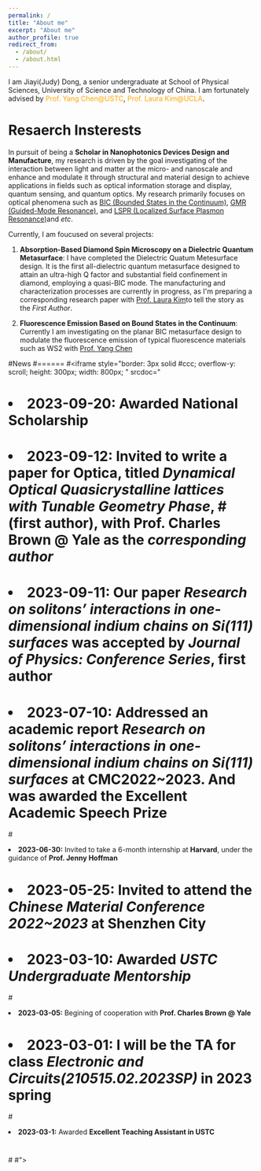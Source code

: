 ```yaml
---
permalink: /
title: "About me"
excerpt: "About me"
author_profile: true
redirect_from: 
  - /about/
  - /about.html
---
```

I am Jiayi(Judy) Dong, a senior undergraduate at <a href="http://en.physics.ustc.edu.cn/mainm.htm" style="text-decoration: none;">School of Physical Sciences</a>, <a href="https://en.ustc.edu.cn/" style="text-decoration: none;">University of Science and Technology of China</a>.
I am fortunately advised by <a href="https://faculty.ustc.edu.cn/chenyang/en/index.htm" style="text-decoration: none; color: orange;">Prof. Yang Chen@USTC</a>, <a href="https://samueli.ucla.edu/people/laura-kim/" style="text-decoration: none; color: orange;">Prof. Laura Kim@UCLA</a>.


<!--
在上面的示例中，我添加了`text-decoration: none;`到`<a>`标签的`style`属性中，以去掉链接的下划线。这将使链接文本没有下划线。您可以根据需要调整颜色和其他样式属性。
I am Yu Yao, a senior undergraduate at [School of Physical Sciences](http://en.physics.ustc.edu.cn/mainm.htm), [University of Science and Technology of China](https://en.ustc.edu.cn/).
I am fortunately advised by <a href="http://www.hfnl.ustc.edu.cn/detail?id=11337" style="color: orange; text-decoration: none;">Prof. Changgan Zeng@USTC</a>, <a href="https://physics.yale.edu/people/charles-brown" style="color: orange; text-decoration: none;">Prof. Charles Brown@Yale</a>, and <a href="https://www.physics.harvard.edu/people/facpages/hoffman" style="color: orange; text-decoration: none;">Prof. Jenny Hoffman@Harvard</a>.

This is the front page of a website that is powered by the [academicpages template](https://github.com/academicpages/academicpages.github.io) and hosted on GitHub pages. [GitHub pages](https://pages.github.com) is a free service in which websites are built and hosted from code and data stored in a GitHub repository, automatically updating when a new commit is made to the respository. This template was forked from the [Minimal Mistakes Jekyll Theme](https://mmistakes.github.io/minimal-mistakes/) created by Michael Rose, and then extended to support the kinds of content that academics have: publications, talks, teaching, a portfolio, blog posts, and a dynamically-generated CV. You can fork [this repository](https://github.com/academicpages/academicpages.github.io) right now, modify the configuration and markdown files, add your own PDFs and other content, and have your own site for free, with no ads! An older version of this template powers my own personal website at [stuartgeiger.com](http://stuartgeiger.com), which uses [this Github repository](https://github.com/staeiou/staeiou.github.io).\
-->


Resaerch Insterests
======
In pursuit of being a **Scholar in Nanophotonics Devices Design and Manufacture**, my research is driven by the goal investigating of the interaction between light and matter at the micro- and nanoscale and enhance and modulate it through structural and material design to achieve applications in fields such as optical information storage and display, quantum sensing, and quantum optics. My research primarily focuses on optical phenomena such as [BIC (Bounded States in the Continuum)](https://en.wikipedia.org/wiki/Bound_state_in_the_continuum), [GMR (Guided-Mode Resonance)](https://en.wikipedia.org/wiki/Guided-mode_resonance), and [LSPR (Localized Surface Plasmon Resonance)](https://en.wikipedia.org/wiki/Surface_plasmon_resonance)and *etc*.

Currently, I am foucused on several projects:

1. **Absorption-Based Diamond Spin Microscopy on a Dielectric Quantum Metasurface**: I have completed the Dielectric Quatum Metesurface design. It is the first all-dielectric quantum metasurface designed to attain an ultra-high Q factor and substantial field confinement in diamond, employing a quasi-BIC mode. The manufacturing and characterization processes are currently in progress, as I'm preparing a corresponding research paper with [Prof. Laura Kim](https://samueli.ucla.edu/people/laura-kim/)to tell the story as the *First Author*.

3. **Fluorescence Emission Based on Bound States in the Continuum**: Currently I am investigating on the planar BIC metasurface design to modulate the fluorescence emission of typical fluorescence materials such as WS2 with [Prof. Yang Chen](https://faculty.ustc.edu.cn/chenyang/en/index.htm)



#News
#======
#<iframe style="border: 3px solid #ccc; overflow-y: scroll; height: 300px; width: 800px; " srcdoc="
#  <ul>
#  <li><strong>2023-09-20:</strong> Awarded <strong>National Scholarship</strong></li>
#    <li><strong>2023-09-12:</strong> Invited to write a paper for <strong>Optica</strong>, titled <em>Dynamical Optical Quasicrystalline lattices with Tunable Geometry Phase</em>, <strong>#(first author)</strong>, with <strong>Prof. Charles Brown @ Yale</strong> as the <em>corresponding author</em></li>
#    <li><strong>2023-09-11:</strong> Our paper <em>Research on solitons’ interactions in one-dimensional indium chains on Si(111) surfaces</em> was accepted by <em>Journal of Physics: Conference Series</em>, <strong>first author</strong> </li>
#   <li><strong>2023-07-10:</strong> Addressed an academic report <em>Research on solitons’ interactions in one-dimensional indium chains on Si(111) surfaces</em> at CMC2022~2023. And was awarded the <strong>Excellent Academic Speech Prize</strong> </li>
#<li><strong>2023-06-30:</strong> Invited to take a 6-month internship at <strong>Harvard</strong>, under the guidance of <strong>Prof. Jenny Hoffman</strong></li>
 #    <li><strong>2023-05-25:</strong> Invited to attend the <em>Chinese Material Conference 2022~2023 </em>at Shenzhen City</li>
  #   <li><strong>2023-03-10:</strong> Awarded <em>USTC Undergraduate Mentorship</em></li>
#<li><strong>2023-03-05:</strong> Begining of cooperation with <strong>Prof. Charles Brown @ Yale</strong></li>
 #  <li><strong>2023-03-01:</strong> I will be the TA for class <em>Electronic and Circuits(210515.02.2023SP)</em> in 2023 spring</li>
  #<li><strong>2023-03-1:</strong> Awarded <strong>Excellent Teaching Assistant in USTC</strong></li>
   # <!-- MORE -->
  #</ul>
#"></iframe>




